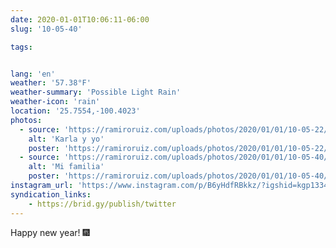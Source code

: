 ```yaml
---
date: 2020-01-01T10:06:11-06:00
slug: '10-05-40'

tags:


lang: 'en'
weather: '57.38°F'
weather-summary: 'Possible Light Rain'
weather-icon: 'rain'
location: '25.7554,-100.4023'
photos:
  - source: 'https://ramiroruiz.com/uploads/photos/2020/01/01/10-05-22/karla-y-yo.jpg'
    alt: 'Karla y yo'
    poster: 'https://ramiroruiz.com/uploads/photos/2020/01/01/10-05-22/poster.'
  - source: 'https://ramiroruiz.com/uploads/photos/2020/01/01/10-05-40/mi-familia.jpg'
    alt: 'Mi familia'
    poster: 'https://ramiroruiz.com/uploads/photos/2020/01/01/10-05-40/poster.'
instagram_url: 'https://www.instagram.com/p/B6yHdfRBkkz/?igshid=kgp1334elu45'
syndication_links:
    - https://brid.gy/publish/twitter
---
```

Happy new year! 🎆